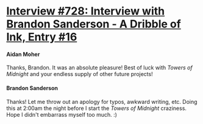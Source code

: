 # [Interview #728: Interview with Brandon Sanderson - A Dribble of Ink, Entry #16](https://www.theoryland.com/intvmain.php?i=728#16)

#### Aidan Moher

Thanks, Brandon. It was an absolute pleasure! Best of luck with
*Towers of Midnight*
and your endless supply of other future projects!

#### Brandon Sanderson

Thanks! Let me throw out an apology for typos, awkward writing, etc. Doing this at 2:00am the night before I start the
*Towers of Midnight*
craziness. Hope I didn't embarrass myself too much. :)

